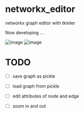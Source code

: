 # networkx_editor
networkx graph editor with tkinter

Now developing ...

![image](https://user-images.githubusercontent.com/3883043/112914657-7c536100-9137-11eb-815c-a5748690ea2f.png)
![image](https://user-images.githubusercontent.com/3883043/113003016-49e44b00-91ad-11eb-9760-01d725cb8a92.png)
# TODO
- [ ] save graph as pickle
- [ ] load graph from pickle
- [ ] edit attributes of node and edge
- [ ] zoom in and out

 

